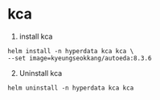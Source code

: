 # kca

1. install kca
```
helm install -n hyperdata kca kca \
--set image=kyeungseokkang/autoeda:8.3.6
```
2. Uninstall kca
```
helm uninstall -n hyperdata kca kca
```
